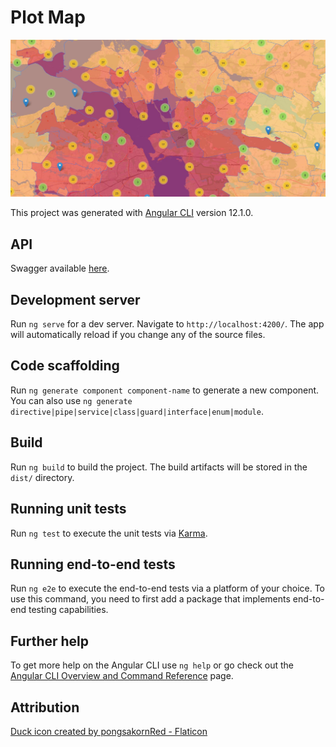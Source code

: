 # Plot Map

![map](https://github.com/RandomDucklingGenerator/PlotMaps/raw/master/src/assets/background.JPG)

This project was generated with [Angular CLI](https://github.com/angular/angular-cli) version 12.1.0.

## API
Swagger available [here](https://randomducklinggenerator.github.io/PlotMaps/). 

## Development server

Run `ng serve` for a dev server. Navigate to `http://localhost:4200/`. The app will automatically reload if you change any of the source files.

## Code scaffolding

Run `ng generate component component-name` to generate a new component. You can also use `ng generate directive|pipe|service|class|guard|interface|enum|module`.

## Build

Run `ng build` to build the project. The build artifacts will be stored in the `dist/` directory.

## Running unit tests

Run `ng test` to execute the unit tests via [Karma](https://karma-runner.github.io).

## Running end-to-end tests

Run `ng e2e` to execute the end-to-end tests via a platform of your choice. To use this command, you need to first add a package that implements end-to-end testing capabilities.

## Further help

To get more help on the Angular CLI use `ng help` or go check out the [Angular CLI Overview and Command Reference](https://angular.io/cli) page.

## Attribution
<a href="https://www.flaticon.com/free-icon/duck_2466832?" title="duck icons">Duck icon created by pongsakornRed - Flaticon</a>
